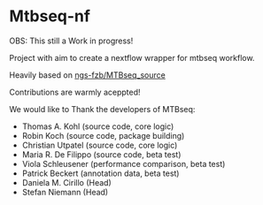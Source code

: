 # Mtbseq-nf

OBS: This still a Work in progress!

Project with aim to create a nextflow wrapper for mtbseq workflow.

Heavily based on [ngs-fzb/MTBseq_source](https://github.com/ngs-fzb/MTBseq_source)

Contributions are warmly aceppted!

We would like to Thank the developers of MTBseq:

* Thomas A. Kohl (source code, core logic)
* Robin Koch (source code, package building)
* Christian Utpatel (source code, core logic)
* Maria R. De Filippo (source code, beta test)
* Viola Schleusener (performance comparison, beta test)
* Patrick Beckert (annotation data, beta test)
* Daniela M. Cirillo (Head)
* Stefan Niemann (Head)